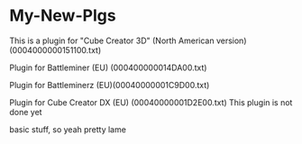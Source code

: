 # My-New-Plgs

This is a plugin for "Cube Creator 3D" (North American version) (0004000000151100.txt)

Plugin for Battleminer (EU) (000400000014DA00.txt)

Plugin for Battleminerz (EU)(00040000001C9D00.txt)

Plugin for Cube Creator DX (EU)
(00040000001D2E00.txt)
This plugin is not done yet

basic stuff, so yeah pretty lame
